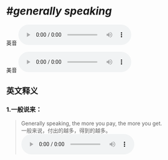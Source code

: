 # ***\#generally speaking*** 
英音
<audio src="./media/generally speaking1.aac" controls="controls"></audio>

美音
<audio src="./media/generally speaking2.aac" controls="controls"></audio>



  

英文释义
---
### 1.**一般说来：**  

 > Generally speaking, the more you pay, the more you get.  
 > 一般来说，付出的越多，得到的越多。    
<audio src="./media/generally-3.aac" controls="controls"></audio>


